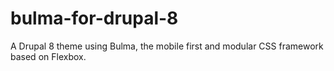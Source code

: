 # bulma-for-drupal-8
A Drupal 8 theme using Bulma, the mobile first and modular CSS framework based on Flexbox.
